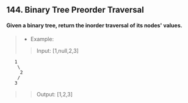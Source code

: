 ## 144. Binary Tree Preorder Traversal
#### Given a binary tree, return the inorder traversal of its nodes' values.

>* Example:
>> Input: [1,null,2,3]
```
   1
    \
     2
    /
   3
```
>> Output: [1,2,3]